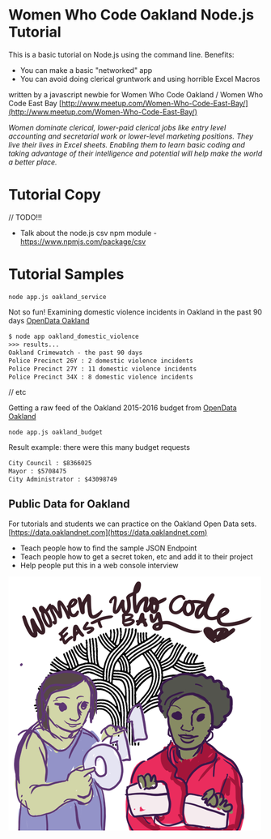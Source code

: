 # Women Who Code Oakland Node.js Tutorial

This is a basic tutorial on Node.js using the command line.
Benefits:

* You can make a basic "networked" app
* You can avoid doing clerical gruntwork and using horrible Excel Macros

written by a javascript newbie for Women Who Code Oakland / Women Who Code East Bay [http://www.meetup.com/Women-Who-Code-East-Bay/](http://www.meetup.com/Women-Who-Code-East-Bay/)

_Women dominate clerical, lower-paid clerical jobs like entry level accounting and secretarial work or lower-level marketing positions. They live their lives in Excel sheets. Enabling them to learn basic coding and taking advantage of their intelligence and potential will help make the world a better place._

# Tutorial Copy

// TODO!!!
* Talk about the node.js csv npm module - https://www.npmjs.com/package/csv

# Tutorial Samples
	
	node app.js oakland_service
	
Not so fun! Examining domestic violence incidents in Oakland in the past 90 days  [OpenData Oakland](https://data.oaklandnet.com/Public-Safety/CrimeWatch-Maps-Past-90-Days/ym6k-rx7a)


	$ node app oakland_domestic_violence
	>>> results...
	Oakland Crimewatch - the past 90 days
	Police Precinct 26Y : 2 domestic violence incidents
	Police Precinct 27Y : 11 domestic violence incidents
	Police Precinct 34X : 8 domestic violence incidents
// etc
	
	
Getting a raw feed of the Oakland 2015-2016 budget from [OpenData Oakland](https://data.oaklandnet.com)

	node app.js oakland_budget

Result example: there were this many budget requests

	City Council : $8366025
	Mayor : $5708475
	City Administrator : $43098749
	

## Public Data for Oakland

For tutorials and students we can practice on the Oakland Open Data sets. [https://data.oaklandnet.com](https://data.oaklandnet.com)

* Teach people how to find the sample JSON Endpoint
* Teach people how to get a secret token, etc and add it to their project
* Help people put this in a web console interview


![Women Who Code Oakland](images/wwcode-eastbay_medium.png)


